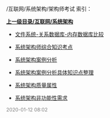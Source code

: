/互联网/系统架构/架构师考试 索引：


**[上一级目录/互联网/系统架构](/互联网/系统架构/index.md)**

- [文件系统-关系数据库-内存数据库比较](/互联网/系统架构/架构师考试/文件系统-关系数据库-内存数据库比较.md)

- [系统架构师综合知识考点](/互联网/系统架构/架构师考试/系统架构师综合知识考点.md)

- [系统架构案例分析](/互联网/系统架构/架构师考试/系统架构案例分析.md)

- [系统架构案例分析具体知识点整理](/互联网/系统架构/架构师考试/系统架构案例分析具体知识点整理.md)

- [系统架构质量属性](/互联网/系统架构/架构师考试/系统架构质量属性.md)

- [系统架构非功能性需求](/互联网/系统架构/架构师考试/系统架构非功能性需求.md)


<font size=2 color='grey'> 2020-01-12 08:02 </font>